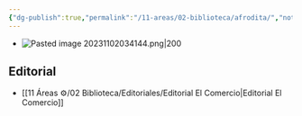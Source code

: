 ```yaml
---
{"dg-publish":true,"permalink":"/11-areas/02-biblioteca/afrodita/","noteIcon":""}
---
```


- ![Pasted image 20231102034144.png|200](/img/user/10%20Entrada%20%F0%9F%9B%92/%F0%9F%92%BE%20Adjuntos/Pasted%20image%2020231102034144.png)
## Editorial
  - [[11 Áreas ⚙/02 Biblioteca/Editoriales/Editorial El Comercio\|Editorial El Comercio]]
